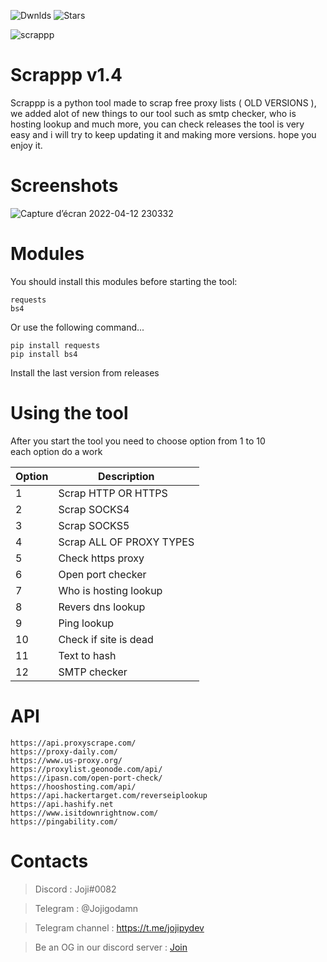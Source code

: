 ![Dwnlds](https://img.shields.io/github/downloads/Jojidaslitt/Scrappp/total?style=for-the-badge) ![Stars](https://img.shields.io/github/stars/Jojidaslitt/Scrappp?style=for-the-badge)


![scrappp](https://user-images.githubusercontent.com/76626446/159303354-047cadfa-4a04-45f1-a6e1-db09a61719c9.png)


# Scrappp v1.4
Scrappp is a python tool made to scrap free proxy lists ( OLD VERSIONS ), we added alot of new things to our tool such as smtp checker, who is hosting lookup and much more, you can check releases the tool is very easy and i will try to keep updating it and making more versions.
hope you enjoy it.

# Screenshots

![Capture d’écran 2022-04-12 230332](https://user-images.githubusercontent.com/76626446/163062309-cd2cd1f1-ee1a-4728-8434-9007f7ad5a44.png)

# Modules

You should install this modules before starting the tool:

```
requests   
bs4
```

<p> Or use the following command... </p>

```
pip install requests
pip install bs4
```

<p> Install the last version from releases </p>

# Using the tool
<p> After you start the tool you need to choose option from 1 to 10 <br> each option do a work </p>


| Option | Description |
| --- | --- |
| 1 | Scrap HTTP OR HTTPS |
| 2 | Scrap SOCKS4 |
| 3 | Scrap SOCKS5 |
| 4 | Scrap ALL OF PROXY TYPES |
| 5 | Check https proxy |
| 6 | Open port checker |
| 7 | Who is hosting lookup |
| 8 | Revers dns lookup |
| 9 | Ping lookup |
| 10 | Check if site is dead |
| 11 | Text to hash |
| 12 | SMTP checker |

# API
`https://api.proxyscrape.com/`<br>
`https://proxy-daily.com/`<br>
`https://www.us-proxy.org/`<br>
`https://proxylist.geonode.com/api/`<br>
`https://ipasn.com/open-port-check/`<br>
`https://hooshosting.com/api/`<br>
`https://api.hackertarget.com/reverseiplookup`<br>
`https://api.hashify.net`<br>
`https://www.isitdownrightnow.com/`<br>
`https://pingability.com/`<br>

# Contacts

> Discord : Joji#0082

> Telegram : @Jojigodamn

> Telegram channel : https://t.me/jojipydev

> Be an OG in our discord server : [Join](https://discord.gg/acbeVxY5ra)
